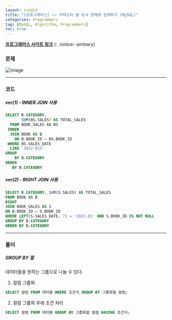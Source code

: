 ```yaml
---
layout: single
title: "[프로그래머스] ⭐⭐ 카테고리 별 도서 판매량 집계하기 (MySQL)"
categories: Programmers
tag: [MySQL, Algorithm, Programmers]
toc: true
---
```


**[프로그래머스 사이트 링크](<https://school.programmers.co.kr/learn/courses/30/lessons/144855>)**
{: .notice--primary}

### 문제

![image](https://user-images.githubusercontent.com/100071667/220742855-48e529ca-6203-4087-9ee0-7a8e19cc1e2f.png)


---

### 코드

##### ver(1) - INNER JOIN 사용

```sql
SELECT B.CATEGORY,
       SUM(BS.SALES) AS TOTAL_SALES
  FROM BOOK_SALES AS BS
 INNER
  JOIN BOOK AS B
    ON B.BOOK_ID = BS.BOOK_ID
 WHERE BS.SALES_DATE  
  LIKE '2022-01%'
GROUP
    BY B.CATEGORY
ORDER
   BY B.CATEGORY
```

##### ver(2) - RIGHT JOIN 사용

```sql
SELECT B.CATEGORY, SUM(S.SALES) AS TOTAL_SALES
FROM BOOK AS B
RIGHT
JOIN BOOK_SALES AS S
ON B.BOOK_ID = S.BOOK_ID
WHERE LEFT(S.SALES_DATE, 7) = '2022-01' AND S.BOOK_ID IS NOT NULL
GROUP BY B.CATEGORY
ORDER BY B.CATEGORY
```

---

### 풀이

##### GROUP BY 절

 데이터들을 원하는 그룹으로 나눌 수 있다.

1. 컬럼 그룹화

```sql
SELECT 컬럼 FROM 테이블 WHERE 조건식 GROUP BY 그룹화할 컬럼;
```

2. 컬럼 그룹화 후에 조건 처리

```sql
SELECT 컬럼 FROM 테이블 GROUP BY 그룹화할 컬럼 HAVING 조건식;
```
